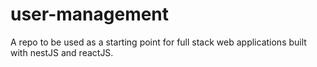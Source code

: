 # user-management
A repo to be used as a starting point for full stack web applications built with nestJS and reactJS.
